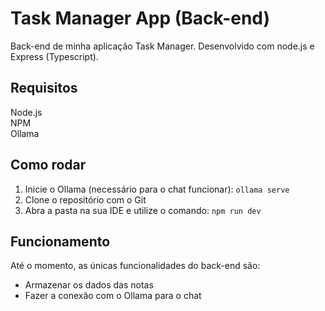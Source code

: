 # Task Manager App (Back-end)
Back-end de minha aplicação Task Manager. Desenvolvido com node.js e Express (Typescript).

## Requisitos
Node.js <br>
NPM <br>
Ollama

## Como rodar
1. Inicie o Ollama (necessário para o chat funcionar):
`ollama serve`
2. Clone o repositório com o Git
3. Abra a pasta na sua IDE e utilize o comando:
`npm run dev`

## Funcionamento
Até o momento, as únicas funcionalidades do back-end são:
+ Armazenar os dados das notas
+ Fazer a conexão com o Ollama para o chat
